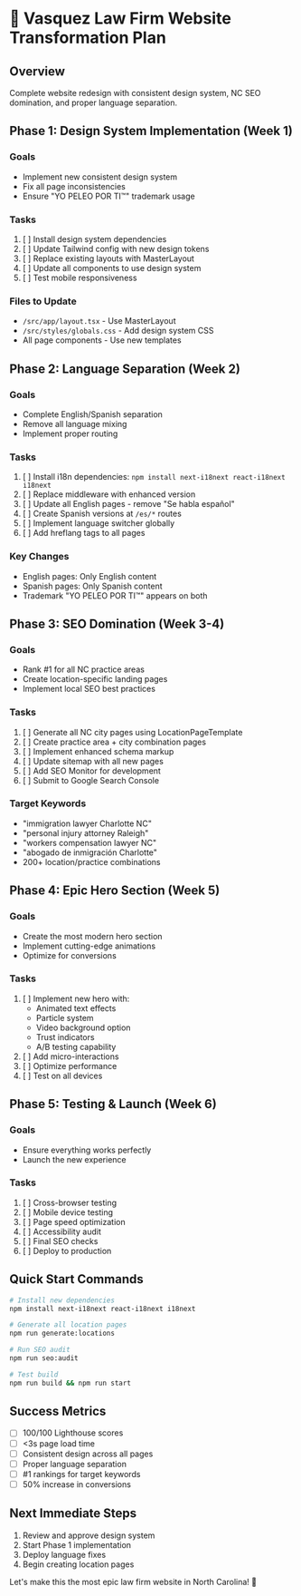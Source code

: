 # 🚀 Vasquez Law Firm Website Transformation Plan

## Overview
Complete website redesign with consistent design system, NC SEO domination, and proper language separation.

## Phase 1: Design System Implementation (Week 1)
### Goals
- Implement new consistent design system
- Fix all page inconsistencies
- Ensure "YO PELEO POR TI™" trademark usage

### Tasks
1. [ ] Install design system dependencies
2. [ ] Update Tailwind config with new design tokens
3. [ ] Replace existing layouts with MasterLayout
4. [ ] Update all components to use design system
5. [ ] Test mobile responsiveness

### Files to Update
- `/src/app/layout.tsx` - Use MasterLayout
- `/src/styles/globals.css` - Add design system CSS
- All page components - Use new templates

## Phase 2: Language Separation (Week 2)
### Goals
- Complete English/Spanish separation
- Remove all language mixing
- Implement proper routing

### Tasks
1. [ ] Install i18n dependencies: `npm install next-i18next react-i18next i18next`
2. [ ] Replace middleware with enhanced version
3. [ ] Update all English pages - remove "Se habla español"
4. [ ] Create Spanish versions at `/es/*` routes
5. [ ] Implement language switcher globally
6. [ ] Add hreflang tags to all pages

### Key Changes
- English pages: Only English content
- Spanish pages: Only Spanish content  
- Trademark "YO PELEO POR TI™" appears on both

## Phase 3: SEO Domination (Week 3-4)
### Goals
- Rank #1 for all NC practice areas
- Create location-specific landing pages
- Implement local SEO best practices

### Tasks
1. [ ] Generate all NC city pages using LocationPageTemplate
2. [ ] Create practice area + city combination pages
3. [ ] Implement enhanced schema markup
4. [ ] Update sitemap with all new pages
5. [ ] Add SEO Monitor for development
6. [ ] Submit to Google Search Console

### Target Keywords
- "immigration lawyer Charlotte NC"
- "personal injury attorney Raleigh"
- "workers compensation lawyer NC"
- "abogado de inmigración Charlotte"
- 200+ location/practice combinations

## Phase 4: Epic Hero Section (Week 5)
### Goals
- Create the most modern hero section
- Implement cutting-edge animations
- Optimize for conversions

### Tasks
1. [ ] Implement new hero with:
   - Animated text effects
   - Particle system
   - Video background option
   - Trust indicators
   - A/B testing capability
2. [ ] Add micro-interactions
3. [ ] Optimize performance
4. [ ] Test on all devices

## Phase 5: Testing & Launch (Week 6)
### Goals
- Ensure everything works perfectly
- Launch the new experience

### Tasks
1. [ ] Cross-browser testing
2. [ ] Mobile device testing
3. [ ] Page speed optimization
4. [ ] Accessibility audit
5. [ ] Final SEO checks
6. [ ] Deploy to production

## Quick Start Commands

```bash
# Install new dependencies
npm install next-i18next react-i18next i18next

# Generate all location pages
npm run generate:locations

# Run SEO audit
npm run seo:audit

# Test build
npm run build && npm run start
```

## Success Metrics
- [ ] 100/100 Lighthouse scores
- [ ] <3s page load time
- [ ] Consistent design across all pages
- [ ] Proper language separation
- [ ] #1 rankings for target keywords
- [ ] 50% increase in conversions

## Next Immediate Steps
1. Review and approve design system
2. Start Phase 1 implementation
3. Deploy language fixes
4. Begin creating location pages

Let's make this the most epic law firm website in North Carolina! 🎯